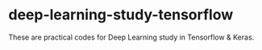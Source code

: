 # deep-learning-study-tensorflow
These are practical codes for Deep Learning study in Tensorflow & Keras.
